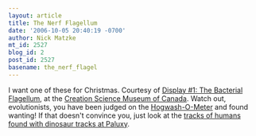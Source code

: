 ```yaml
---
layout: article
title: The Nerf Flagellum
date: '2006-10-05 20:40:19 -0700'
author: Nick Matzke
mt_id: 2527
blog_id: 2
post_id: 2527
basename: the_nerf_flagel
---
```

<img src="http://www.ianjuby.org/images/flagella.gif" alt="" style="float:left;" />I want one of these for Christmas.  Courtesy of [Display #1: The Bacterial Flagellum](http://www.ianjuby.org/tour1.html), at the [Creation Science Museum of Canada](http://www.ianjuby.org/tourindex.html).  Watch out, evolutionists, you have been judged on the [Hogwash-O-Meter](http://www.ianjuby.org/images/hogwashmeterred.jpg) and found wanting!  If that doesn't convince you, just look at the [tracks of humans found with dinosaur tracks at Paluxy](http://www.ianjuby.org/tour10.html).

